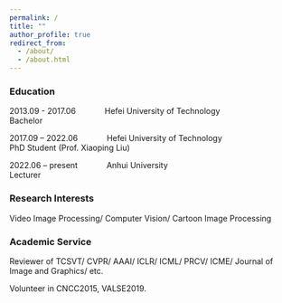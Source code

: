 ```yaml
---
permalink: /
title: ""
author_profile: true
redirect_from: 
  - /about/
  - /about.html
---
```

### Education

2013.09 - 2017.06 &nbsp;&nbsp;&nbsp;&nbsp;&nbsp;&nbsp;&nbsp;&nbsp;&nbsp;&nbsp;&nbsp; Hefei University of Technology  &nbsp;&nbsp;&nbsp;&nbsp;&nbsp;&nbsp;&nbsp;&nbsp;&nbsp;&nbsp;&nbsp;&nbsp;&nbsp;&nbsp;&nbsp;&nbsp;&nbsp;&nbsp;&nbsp;&nbsp;&nbsp;&nbsp;&nbsp;&nbsp;&nbsp;&nbsp;&nbsp;&nbsp;&nbsp; Bachelor

2017.09 – 2022.06 &nbsp;&nbsp;&nbsp;&nbsp;&nbsp;&nbsp;&nbsp;&nbsp;&nbsp;&nbsp;&nbsp; Hefei University of Technology  &nbsp;&nbsp;&nbsp;&nbsp;&nbsp;&nbsp;&nbsp;&nbsp;&nbsp;&nbsp;&nbsp;&nbsp;&nbsp;&nbsp;&nbsp;&nbsp;&nbsp;&nbsp;&nbsp;&nbsp;&nbsp;&nbsp;&nbsp;&nbsp;&nbsp;&nbsp;&nbsp;&nbsp;&nbsp;&nbsp;  PhD Student (Prof. Xiaoping Liu)

2022.06 – present &nbsp;&nbsp;&nbsp;&nbsp;&nbsp;&nbsp;&nbsp;&nbsp;&nbsp;&nbsp;&nbsp; Anhui University &nbsp;&nbsp;&nbsp;&nbsp;&nbsp;&nbsp;&nbsp;&nbsp;&nbsp;&nbsp;&nbsp;&nbsp;&nbsp;&nbsp;&nbsp;&nbsp;&nbsp;&nbsp;&nbsp;&nbsp;&nbsp;&nbsp;&nbsp;&nbsp;&nbsp;&nbsp;&nbsp;&nbsp;&nbsp;&nbsp;&nbsp;&nbsp;&nbsp;&nbsp;&nbsp;&nbsp;&nbsp;&nbsp;&nbsp;&nbsp;&nbsp;&nbsp;&nbsp;&nbsp;&nbsp;&nbsp;&nbsp;&nbsp;&nbsp;&nbsp;&nbsp; Lecturer


### Research Interests

Video Image Processing/ Computer Vision/ Cartoon Image Processing





### Academic Service

Reviewer of TCSVT/ CVPR/ AAAI/ ICLR/ ICML/ PRCV/ ICME/ Journal of Image and Graphics/ etc.

Volunteer in CNCC2015, VALSE2019. 





